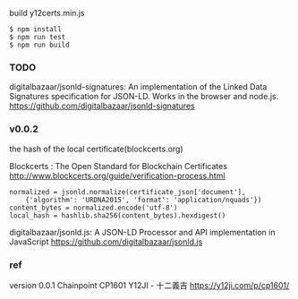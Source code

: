 build y12certs.min.js
```
$ npm install
$ npm run test
$ npm run build
```

### TODO

digitalbazaar/jsonld-signatures: An implementation of the Linked Data Signatures specification for JSON-LD. Works in the browser and node.js.
 https://github.com/digitalbazaar/jsonld-signatures

### v0.0.2

the hash of the local certificate(blockcerts.org)

Blockcerts : The Open Standard for Blockchain Certificates
 http://www.blockcerts.org/guide/verification-process.html

```
normalized = jsonld.normalize(certificate_json['document'],
    {'algorithm': 'URDNA2015', 'format': 'application/nquads'})
content_bytes = normalized.encode('utf-8')
local_hash = hashlib.sha256(content_bytes).hexdigest()
```

digitalbazaar/jsonld.js: A JSON-LD Processor and API implementation in JavaScript
 https://github.com/digitalbazaar/jsonld.js


### ref

version 0.0.1 Chainpoint CP1601 Y12JI - 十二義吉  https://y12ji.com/p/cp1601/

